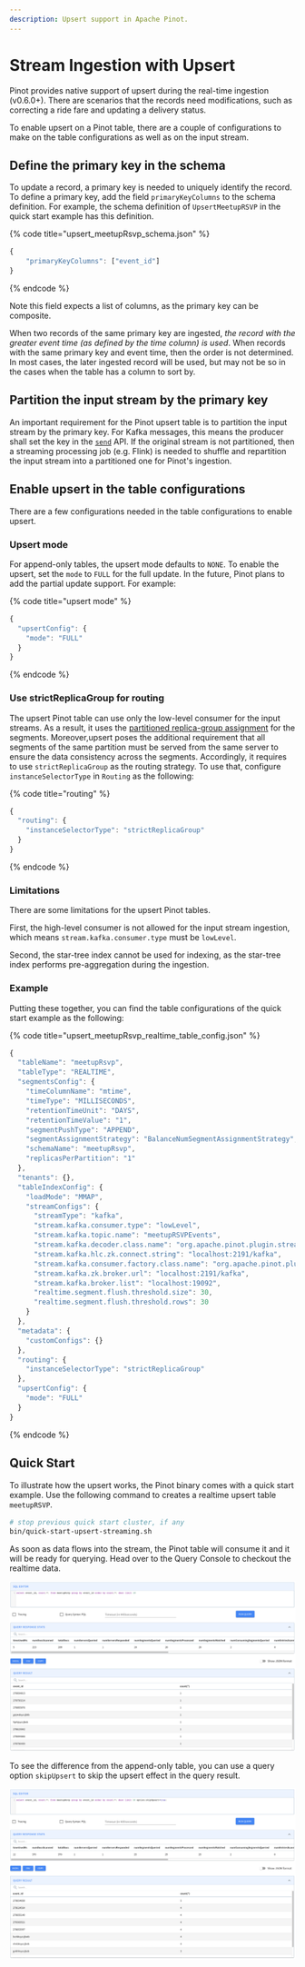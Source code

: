```yaml
---
description: Upsert support in Apache Pinot.
---
```


# Stream Ingestion with Upsert

Pinot provides native support of upsert during the real-time ingestion \(v0.6.0+\). There are scenarios that the records need modifications, such as correcting a ride fare and updating a delivery status.

To enable upsert on a Pinot table, there are a couple of configurations to make on the table configurations as well as on the input stream.

## Define the primary key in the schema

To update a record, a primary key is needed to uniquely identify the record. To define a primary key, add the field `primaryKeyColumns` to the schema definition. For example, the schema definition of `UpsertMeetupRSVP` in the quick start example has this definition.

{% code title="upsert\_meetupRsvp\_schema.json" %}
```javascript
{
    "primaryKeyColumns": ["event_id"]
}
```
{% endcode %}

Note this field expects a list of columns, as the primary key can be composite.

When two records of the same primary key are ingested, _the record with the greater event time \(as defined by the time column\) is used_. When records with the same primary key and event time, then the order is not determined. In most cases, the later ingested record will be used, but may not be so in the cases when the table has a column to sort by.

## Partition the input stream by the primary key

An important requirement for the Pinot upsert table is to partition the input stream by the primary key. For Kafka messages, this means the producer shall set the key in the [`send`](https://kafka.apache.org/20/javadoc/index.html?org/apache/kafka/clients/producer/KafkaProducer.html) API. If the original stream is not partitioned, then a streaming processing job \(e.g. Flink\) is needed to shuffle and repartition the input stream into a partitioned one for Pinot's ingestion.

## Enable upsert in the table configurations

There are a few configurations needed in the table configurations to enable upsert.

### Upsert mode

For append-only tables, the upsert mode defaults to `NONE`. To enable the upsert, set the `mode` to `FULL` for the full update. In the future, Pinot plans to add the partial update support. For example:

{% code title="upsert mode" %}
```javascript
{
  "upsertConfig": {
    "mode": "FULL"
  }
}
```
{% endcode %}

### Use strictReplicaGroup for routing

The upsert Pinot table can use only the low-level consumer for the input streams. As a result, it uses the [partitioned replica-group assignment](../../operators/operating-pinot/segment-assignment.md#partitioned-replica-group-segment-assignment) for the segments. Moreover,upsert poses the additional requirement that all segments of the same partition must be served from the same server to ensure the data consistency across the segments. Accordingly, it requires to use `strictReplicaGroup` as the routing strategy. To use that, configure `instanceSelectorType` in `Routing` as the following:

{% code title="routing" %}
```javascript
{
  "routing": {
    "instanceSelectorType": "strictReplicaGroup"
  }
}
```
{% endcode %}

### Limitations

There are some limitations for the upsert Pinot tables.

First, the high-level consumer is not allowed for the input stream ingestion, which means `stream.kafka.consumer.type` must be `lowLevel`.

Second, the star-tree index cannot be used for indexing, as the star-tree index performs pre-aggregation during the ingestion.

### Example

Putting these together, you can find the table configurations of the quick start example as the following:

{% code title="upsert\_meetupRsvp\_realtime\_table\_config.json" %}
```javascript
{
  "tableName": "meetupRsvp",
  "tableType": "REALTIME",
  "segmentsConfig": {
    "timeColumnName": "mtime",
    "timeType": "MILLISECONDS",
    "retentionTimeUnit": "DAYS",
    "retentionTimeValue": "1",
    "segmentPushType": "APPEND",
    "segmentAssignmentStrategy": "BalanceNumSegmentAssignmentStrategy",
    "schemaName": "meetupRsvp",
    "replicasPerPartition": "1"
  },
  "tenants": {},
  "tableIndexConfig": {
    "loadMode": "MMAP",
    "streamConfigs": {
      "streamType": "kafka",
      "stream.kafka.consumer.type": "lowLevel",
      "stream.kafka.topic.name": "meetupRSVPEvents",
      "stream.kafka.decoder.class.name": "org.apache.pinot.plugin.stream.kafka.KafkaJSONMessageDecoder",
      "stream.kafka.hlc.zk.connect.string": "localhost:2191/kafka",
      "stream.kafka.consumer.factory.class.name": "org.apache.pinot.plugin.stream.kafka20.KafkaConsumerFactory",
      "stream.kafka.zk.broker.url": "localhost:2191/kafka",
      "stream.kafka.broker.list": "localhost:19092",
      "realtime.segment.flush.threshold.size": 30,
      "realtime.segment.flush.threshold.rows": 30
    }
  },
  "metadata": {
    "customConfigs": {}
  },
  "routing": {
    "instanceSelectorType": "strictReplicaGroup"
  },
  "upsertConfig": {
    "mode": "FULL"
  }
}
```
{% endcode %}

## Quick Start

To illustrate how the upsert works, the Pinot binary comes with a quick start example. Use the following command to creates a realtime upsert table `meetupRSVP`.

```bash
# stop previous quick start cluster, if any
bin/quick-start-upsert-streaming.sh
```

As soon as data flows into the stream, the Pinot table will consume it and it will be ready for querying. Head over to the Query Console to checkout the realtime data.

![Query the upsert table](../../.gitbook/assets/screen-shot-2021-06-15-at-10.02.46-am.png)

To see the difference from the append-only table, you can use a query option `skipUpsert` to skip the upsert effect in the query result.

![Disable the upsert during query via query option](../../.gitbook/assets/screen-shot-2021-06-15-at-10.03.22-am.png)

